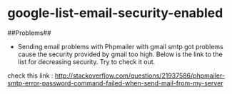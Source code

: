 # google-list-email-security-enabled

##Problems##
- Sending email problems with Phpmailer with gmail smtp got problems cause the security provided by gmail too high. Below is the link to the list for decreasing security. Try to check it out.

check this link : http://stackoverflow.com/questions/21937586/phpmailer-smtp-error-password-command-failed-when-send-mail-from-my-server
